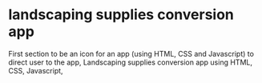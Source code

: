 # landscaping supplies conversion app

First section to be an icon for an app (using HTML, CSS and Javascript) to direct user to the app,
Landscaping supplies conversion app using HTML, CSS, Javascript,
